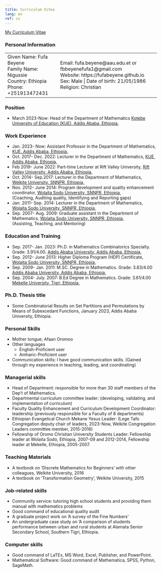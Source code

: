 ```yaml
---
title: Curriculum Vitea
lang: en
ref: cv
---
```


[My Curriculum Vitae](CV_FUFA_BEYENE.pdf)

### Personal Information

<table>
<tr>
<td>
Given Name: Fufa Beyene <br/>
Family Name: Nigussie <br/>
Country: Ethiopia <br/>
Phone: +251913472431
  </td>
<td>
 Email: fufa.beyene@aau.edu.et or fbbeyenefufa1@gmail.com <br/>
Website: https://fufabeyene.github.io <br/>
Sex: Male | Date of birth: 21/05/1986 <br/>
Religion: Christian
   </td>
</tr>
</table>
  
### Position

- March 2023-Now: Head of the Department of Mathematics
[Kotebe University of Education (KUE), Addis Ababa, Ethiopia,](www.kue.edu.et)

### Work Experience

- Jan. 2023- Now: Assistant Professor in the Department of Mathematics, [KUE, Addis Ababa, Ethiopia,](www.kue.edu.et) <br/>
- Oct. 2017- Dec. 2022: Lecturer in the Department of Mathematics, [KUE, Addis Ababa, Ethiopia,](www.kue.edu.et) <br/>
- Feb 2019- June 2022: Part-time Lecturer at Rift Valley University, [Rift Valley University, Addis Ababa, Ethiopia,](www.rvu.edu.et) <br/>
- Oct. 2014- Sep.2017: Lecturer in the Department of Mathematics, [Welkite University, SNNPR, Ethiopia,](www.wku.edu.et) <br/>
- Nov. 2012- June 2014: Program development and quality enhancement coordinator, [Wolaita Sodo University, SNNPR, Ethiopia,](www.wsu.edu.et) <br/>
                      (Coaching, Auditing quality, Identifying and Reporting gaps) <br/>
- Jan. 2011- Sep. 2014: Lecturer in the Department of Mathematics, [Wolaita Sodo University, SNNPR, Ethiopia,](www.wsu.edu.et) <br/>
- Sep. 2007- Aug. 2009: Graduate assistant in the Department of Mathematics, [Wolaita Sodo University, SNNPR, Ethiopia,](www.wsu.edu.et) <br/>
                      (Assisting, Teaching, and Mentoring) <br/>

### Education and Training

- Sep. 2017- Jan. 2023: Ph.D. in Mathematics Combinatorics Specialty. Grade: 3.91/4.00. [Addis Ababa University, Addis Ababa, Ethiopia,](www.aau.edu.et) <br/>
- Sep. 2012- June 2013: Higher Diploma Program (HDP) Certificate, [Wolaita Sodo University, SNNPR, Ethiopia,](www.wsu.edu.et)  <br/>
- Sep. 2009- Jan. 2011: M.SC. Degree in Mathematics. Grade: 3.83/4.00 [Addis Ababa University, Addis Ababa, Ethiopia,](www.aau.edu.et) <br/>
- Sep. 2004- July. 2007: B.Ed Degree in Mathematics. Grade: 3.61/4.00 [Mekelle University, Tigri, Ethiopia,](www.mu.edu.et)  <br/>

### Ph.D. Thesis title

- Some Combinatorial Results on Set Partitions and Permutations by Means of Subexcedant
Functions, January 2023, Addis Ababa University, Ethiopia.

### Personal Skills

- Mother tongue; Afaan Oromoo <br/>
- Other languages <br/>
  - English-Proficient user <br/>
  - Amharic-Proficient user <br/>
- Communication skills: I have good communication skills. (Gained through my experience in teaching, leading, and coordinating) <br/>

### Managerial skills

- Head of Department: responsible for more than 30 staff members of the Dep’t of Mathematics. <br/>
- Departmental curriculum committee leader: (developing, validating, and implementation of curriculum) <br/>
- Faculty Quality Enhancement and Curriculum Development Coordinator: leadership (previously responsible for a Faculty of 8 departments) <br/>
- Ethiopian Evangelical Church Mekane Yesus Leader: (Lege Tafo Congregation deputy chair of leaders, 2023-Now, 
Welkite Congregation Leaders committee member, 2015-2016) <br/>
- Fellowship of Oromo Christian University Students Leader: Fellowship leader at Wolaita Sodo, Ethiopia, 2007-09 and 2012-2014, Fellowship leader at Mekelle, Ethiopia, 2005-2007.
  
### Teaching Materials

- A textbook on ‘Discrete Mathematics for Beginners’ with other colleagues, Welkite University, 2016 <br/>
- A textbook on ‘Transformation Geometry’, Welkite University, 2015
  
### Job-related skills

- Community service: tutoring high school students and providing them manual with mathematics problems <br/>
- Good command of educational quality audit <br/>
- A graduate project work on ’A survey of the Fine Numbers’ <br/>
- An undergraduate case study on ’A comparison of students performance between urban and rural students at Alamata Senior Secondary School, Southern Tigri, Ethiopia.
  
### Computer skills

- Good command of LaTEx, MS Word, Excel, Publisher, and PowerPoint. <br/>
- Mathematical Software: Good command of Mathematica, SPSS, Python, SageMath.
